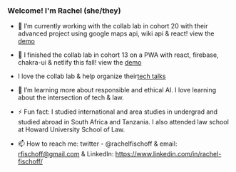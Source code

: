 ### Welcome! I'm Rachel (she/they) 

- 🚧 I’m currently working with the collab lab in cohort 20 with their advanced project using google maps api, wiki api & react!
view the [demo](https://tcl-20-whats-near-me.netlify.app/)
- 🔭 I finished the collab lab in cohort 13 on a PWA with react, firebase, chakra-ui & netlify this fall! 
view the [demo](https://tcl-13-smart-shopping-list.netlify.app/)
- I love the collab lab & help organize their[tech talks](https://the-collab-lab.codes/tech-talks)

- 🌱 I’m learning more about responsible and ethical AI. I love learning about the intersection of tech & law.
- ⚡ Fun fact: I studied international and area studies in undergrad and studied abroad in South Africa and Tanzania. I also attended law school at Howard University School of Law. 
- 📫 How to reach me: twitter - @rachelfischoff &  email: rfischoff@gmail.com  & LinkedIn: https://www.linkedin.com/in/rachel-fischoff/


